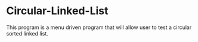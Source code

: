 # Circular-Linked-List
This program is a menu driven program that will allow user to test a circular sorted linked list.
